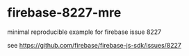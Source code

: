 # firebase-8227-mre
minimal reproducible example for firebase issue 8227 

see https://github.com/firebase/firebase-js-sdk/issues/8227
